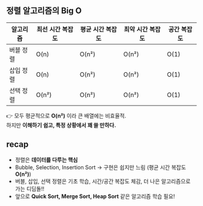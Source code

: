 ## 정렬 알고리즘의 Big O

| 알고리즘  | 최선 시간 복잡도 | 평균 시간 복잡도 | 최악 시간 복잡도 | 공간 복잡도 |
| ----- | --------- | --------- | --------- | ------ |
| 버블 정렬 | O(n)      | O(n²)     | O(n²)     | O(1)   |
| 삽입 정렬 | O(n)      | O(n²)     | O(n²)     | O(1)   |
| 선택 정렬 | O(n²)     | O(n²)     | O(n²)     | O(1)   |

👉 모두 평균적으로 **O(n²)** 이라 큰 배열에는 비효율적. <br/>
하지만 **이해하기 쉽고, 특정 상황에서 꽤 쓸 만하다.**



## recap
* 정렬은 **데이터를 다루는 핵심**
* Bubble, Selection, Insertion Sort → 구현은 쉽지만 느림 (평균 시간 복잡도 **O(n²)**)
* 버블, 삽입, 선택 정렬은 기초 학습, 시간/공간 복잡도 체감, 더 나은 알고리즘으로 가는 디딤돌!!
* 앞으로 **Quick Sort, Merge Sort, Heap Sort** 같은 알고리즘 학습 필요!
